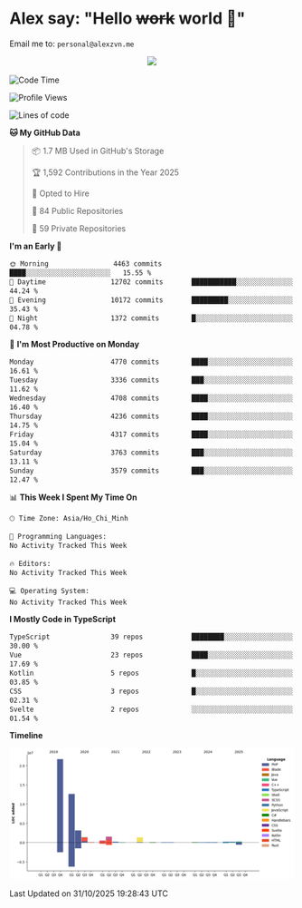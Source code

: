 # Alex say: "Hello ~~work~~ world 🐾"
Email me to: `personal@alexzvn.me`


<p align=center>
  <a href="https://skillicons.dev">
    <img src="https://skillicons.dev/icons?i=ts,js,php,nodejs,bun,vue,nuxt,react,svelte,tauri,laravel,rust,mongodb,docker,electron,redis,rabbitmq,tailwind,git,cloudflare,elysia,mysql,nginx,rollupjs,sentry,ubuntu,yarn,html,css,vite" />
  </a>
</p>

<!--START_SECTION:waka-->
![Code Time](http://img.shields.io/badge/Code%20Time-1%2C066%20hrs%2055%20mins-blue)

![Profile Views](http://img.shields.io/badge/Profile%20Views-6-blue)

![Lines of code](https://img.shields.io/badge/From%20Hello%20World%20I%27ve%20Written-43.7%20million%20lines%20of%20code-blue)

**🐱 My GitHub Data** 

> 📦 1.7 MB Used in GitHub's Storage 
 > 
> 🏆 1,592 Contributions in the Year 2025
 > 
> 💼 Opted to Hire
 > 
> 📜 84 Public Repositories 
 > 
> 🔑 59 Private Repositories 
 > 
**I'm an Early 🐤** 

```text
🌞 Morning                4463 commits        ████░░░░░░░░░░░░░░░░░░░░░   15.55 % 
🌆 Daytime                12702 commits       ███████████░░░░░░░░░░░░░░   44.24 % 
🌃 Evening                10172 commits       █████████░░░░░░░░░░░░░░░░   35.43 % 
🌙 Night                  1372 commits        █░░░░░░░░░░░░░░░░░░░░░░░░   04.78 % 
```
📅 **I'm Most Productive on Monday** 

```text
Monday                   4770 commits        ████░░░░░░░░░░░░░░░░░░░░░   16.61 % 
Tuesday                  3336 commits        ███░░░░░░░░░░░░░░░░░░░░░░   11.62 % 
Wednesday                4708 commits        ████░░░░░░░░░░░░░░░░░░░░░   16.40 % 
Thursday                 4236 commits        ████░░░░░░░░░░░░░░░░░░░░░   14.75 % 
Friday                   4317 commits        ████░░░░░░░░░░░░░░░░░░░░░   15.04 % 
Saturday                 3763 commits        ███░░░░░░░░░░░░░░░░░░░░░░   13.11 % 
Sunday                   3579 commits        ███░░░░░░░░░░░░░░░░░░░░░░   12.47 % 
```


📊 **This Week I Spent My Time On** 

```text
🕑︎ Time Zone: Asia/Ho_Chi_Minh

💬 Programming Languages: 
No Activity Tracked This Week

🔥 Editors: 
No Activity Tracked This Week

💻 Operating System: 
No Activity Tracked This Week
```

**I Mostly Code in TypeScript** 

```text
TypeScript               39 repos            ████████░░░░░░░░░░░░░░░░░   30.00 % 
Vue                      23 repos            ████░░░░░░░░░░░░░░░░░░░░░   17.69 % 
Kotlin                   5 repos             █░░░░░░░░░░░░░░░░░░░░░░░░   03.85 % 
CSS                      3 repos             █░░░░░░░░░░░░░░░░░░░░░░░░   02.31 % 
Svelte                   2 repos             ░░░░░░░░░░░░░░░░░░░░░░░░░   01.54 % 
```



**Timeline**

![Lines of Code chart](https://raw.githubusercontent.com/alexzvn/alexzvn/main/assets/bar_graph.png)


 Last Updated on 31/10/2025 19:28:43 UTC
<!--END_SECTION:waka-->
